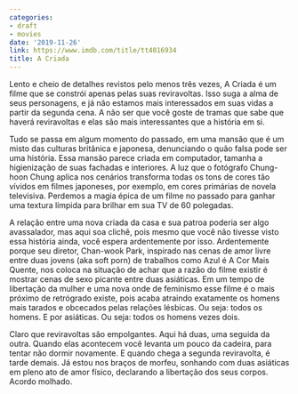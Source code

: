 ```yaml
---
categories:
- draft
- movies
date: '2019-11-26'
link: https://www.imdb.com/title/tt4016934
title: A Criada
---
```


Lento e cheio de detalhes revistos pelo menos três vezes, A Criada é um filme que se constrói apenas pelas suas reviravoltas. Isso suga a alma de seus personagens, e já não estamos mais interessados em suas vidas a partir da segunda cena. A não ser que você goste de tramas que sabe que haverá reviravoltas e elas são mais interessantes que a história em si.

Tudo se passa em algum momento do passado, em uma mansão que é um misto das culturas britânica e japonesa, denunciando o quão falsa pode ser uma história. Essa mansão parece criada em computador, tamanha a higienização de suas fachadas e interiores. A luz que o fotógrafo Chung-hoon Chung	aplica nos cenários transforma todas os tons de cores tão vívidos em filmes japoneses, por exemplo, em cores primárias de novela televisiva. Perdemos a magia épica de um filme no passado para ganhar uma textura límpida para brilhar em sua TV de 60 polegadas.

A relação entre uma nova criada da casa e sua patroa poderia ser algo avassalador, mas aqui soa clichê, pois mesmo que você não tivesse visto essa história ainda, você espera ardentemente por isso. Ardentemente porque seu diretor, Chan-wook Park, inspirado nas cenas de amor livre entre duas jovens (aka soft porn) de trabalhos como Azul é A Cor Mais Quente, nos coloca na situação de achar que a razão do filme existir é mostrar cenas de sexo picante entre duas asiáticas. Em um tempo de libertação da mulher e uma nova onde de feminismo esse filme é o mais próximo de retrógrado existe, pois acaba atraindo exatamente os homens mais tarados e obcecados pelas relações lésbicas. Ou seja: todos os homens. E por asiáticas. Ou seja: todos os homens vezes dois.

Claro que reviravoltas são empolgantes. Aqui há duas, uma seguida da outra. Quando elas acontecem você levanta um pouco da cadeira, para tentar não dormir novamente. E quando chega a segunda reviravolta, é tarde demais. Já estou nos braços de morfeu, sonhando com duas asiáticas em pleno ato de amor físico, declarando a libertação dos seus corpos. Acordo molhado.